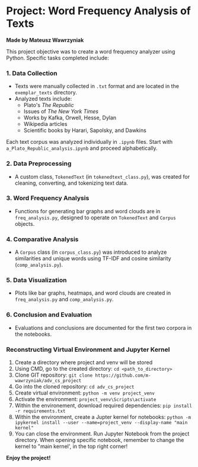 # Project: Word Frequency Analysis of Texts
**Made by Mateusz Wawrzyniak**

This project objective was to create a word frequency analyzer using Python. Specific tasks completed include:

### 1. Data Collection
- Texts were manually collected in `.txt` format and are located in the `exemplar_texts` directory.
- Analyzed texts include:
  - Plato's *The Republic*
  - Issues of *The New York Times*
  - Works by Kafka, Orwell, Hesse, Dylan
  - Wikipedia articles
  - Scientific books by Harari, Sapolsky, and Dawkins

Each text corpus was analyzed individually in `.ipynb` files. Start with `a_Plato_Republic_analysis.ipynb` and proceed alphabetically.

### 2. Data Preprocessing
- A custom class, `TokenedText` (in `tokenedtext_class.py`), was created for cleaning, converting, and tokenizing text data.

### 3. Word Frequency Analysis
- Functions for generating bar graphs and word clouds are in `freq_analysis.py`, designed to operate on `TokenedText` and `Corpus` objects.

### 4. Comparative Analysis
- A `Corpus` class (in `corpus_class.py`) was introduced to analyze similarities and unique words using TF-IDF and cosine similarity (`comp_analysis.py`).

### 5. Data Visualization
- Plots like bar graphs, heatmaps, and word clouds are created in `freq_analysis.py` and `comp_analysis.py`.

### 6. Conclusion and Evaluation
- Evaluations and conclusions are documented for the first two corpora in the notebooks.

### **Reconstructing Virtual Environment and Jupyter Kernel**
1. Create a directory where project and venv will be stored
2. Using CMD, go to the created directory: `cd <path_to_directory>`
3. Clone GIT repository:  `git clone https://github.com/m-wawrzyniak/adv_cs_project`
4. Go into the cloned repository: `cd adv_cs_project`
5. Create virtual environment: `python -m venv project_venv`
6. Activate the environment: `project_venv\Scripts\activate`
7. Within the environement, download required dependencies: `pip install -r requirements.txt`
8. Within the environment, create a Jupter kernel for notebooks: `python -m ipykernel install --user --name=project_venv --display-name "main kernel"`
9. You can close the environment. Run Jupyter Notebook from the project directory. When opening specific notebook, remember to change the kernel to "main kernel', in the top right corner!

**Enjoy the project!**

